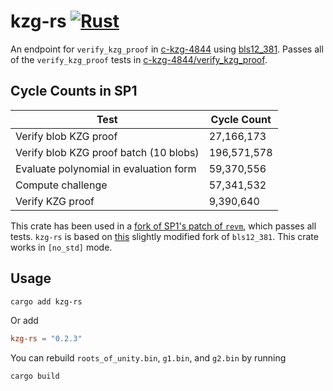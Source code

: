 # kzg-rs [![Rust](https://github.com/0xWOLAND/kzg-rs/actions/workflows/rust.yml/badge.svg?branch=master)](https://github.com/0xWOLAND/kzg-rs/actions/workflows/rust.yml)

An endpoint for `verify_kzg_proof` in [c-kzg-4844](https://github.com/ethereum/c-kzg-4844) using [bls12_381](https://github.com/zkcrypto/bls12_381/). Passes all of the `verify_kzg_proof` tests in [c-kzg-4844/verify_kzg_proof](https://github.com/ethereum/c-kzg-4844/tree/main/tests/verify_kzg_proof/kzg-mainnet).

## Cycle Counts in SP1
| Test                                   | Cycle Count |
| -------------------------------------- | ----------- |
| Verify blob KZG proof                  | 27,166,173  |
| Verify blob KZG proof batch (10 blobs) | 196,571,578 |
| Evaluate polynomial in evaluation form | 59,370,556  |
| Compute challenge                      | 57,341,532  |
| Verify KZG proof                       | 9,390,640   |

This crate has been used in a [fork of SP1's patch of `revm`](https://github.com/0xWOLAND/revm/tree/patch-v5.0.0), which passes all tests.  `kzg-rs` is based on [this](https://github.com/sp1-patches/bls12_381/tree/patch-v0.8.0) slightly modified fork of `bls12_381`. This crate works in `[no_std]` mode.

## Usage
```sh
cargo add kzg-rs
```
Or add
```toml
kzg-rs = "0.2.3" 
```

You can rebuild `roots_of_unity.bin`, `g1.bin`, and `g2.bin` by running 

```sh 
cargo build
```
